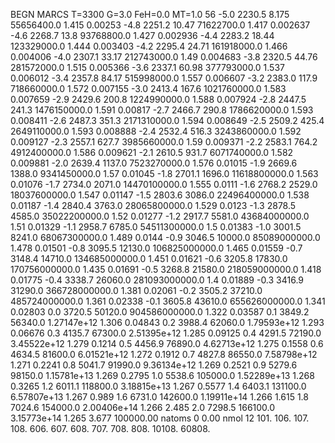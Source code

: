 BEGN
MARCS T=3300 G=3.0 FeH=0.0 MT=1.0
                  56
-5.0 2230.5 8.175 55656400.0 1.415 0.00253 
-4.8 2251.2 10.47 71622700.0 1.417 0.002637 
-4.6 2268.7 13.8 93768800.0 1.427 0.002936 
-4.4 2283.2 18.44 123329000.0 1.444 0.003403 
-4.2 2295.4 24.71 161918000.0 1.466 0.004006 
-4.0 2307.1 33.17 212743000.0 1.49 0.004683 
-3.8 2320.5 44.76 281572000.0 1.515 0.005366 
-3.6 2337.1 60.98 377793000.0 1.537 0.006012 
-3.4 2357.8 84.17 515998000.0 1.557 0.006607 
-3.2 2383.0 117.9 718660000.0 1.572 0.007155 
-3.0 2413.4 167.6 1021760000.0 1.583 0.007659 
-2.9 2429.6 200.8 1224990000.0 1.588 0.007924 
-2.8 2447.5 241.3 1476150000.0 1.591 0.00817 
-2.7 2466.7 290.8 1786620000.0 1.593 0.008411 
-2.6 2487.3 351.3 2171310000.0 1.594 0.008649 
-2.5 2509.2 425.4 2649110000.0 1.593 0.008888 
-2.4 2532.4 516.3 3243860000.0 1.592 0.009127 
-2.3 2557.1 627.7 3985660000.0 1.59 0.009371 
-2.2 2583.1 764.2 4912400000.0 1.586 0.009621 
-2.1 2610.5 931.7 6071740000.0 1.582 0.009881 
-2.0 2639.4 1137.0 7523270000.0 1.576 0.01015 
-1.9 2669.6 1388.0 9341450000.0 1.57 0.01045 
-1.8 2701.1 1696.0 11618800000.0 1.563 0.01076 
-1.7 2734.0 2071.0 14470100000.0 1.555 0.0111 
-1.6 2768.2 2529.0 18037600000.0 1.547 0.01147 
-1.5 2803.6 3086.0 22496400000.0 1.538 0.01187 
-1.4 2840.4 3763.0 28065800000.0 1.529 0.0123 
-1.3 2878.5 4585.0 35022200000.0 1.52 0.01277 
-1.2 2917.7 5581.0 43684000000.0 1.51 0.01329 
-1.1 2958.7 6785.0 54511300000.0 1.5 0.01383 
-1.0 3001.5 8241.0 68067300000.0 1.489 0.0144 
-0.9 3046.5 10000.0 85089000000.0 1.478 0.01501 
-0.8 3095.5 12130.0 106825000000.0 1.465 0.01559 
-0.7 3148.4 14710.0 134685000000.0 1.451 0.01621 
-0.6 3205.8 17830.0 170756000000.0 1.435 0.01691 
-0.5 3268.8 21580.0 218059000000.0 1.418 0.01775 
-0.4 3338.7 26060.0 281093000000.0 1.4 0.01889 
-0.3 3416.9 31290.0 366728000000.0 1.381 0.02061 
-0.2 3505.2 37210.0 485724000000.0 1.361 0.02338 
-0.1 3605.8 43610.0 655626000000.0 1.341 0.02803 
0.0 3720.5 50120.0 904586000000.0 1.322 0.03587 
0.1 3849.2 56340.0 1.27147e+12 1.306 0.04843 
0.2 3988.4 62060.0 1.79593e+12 1.293 0.06676 
0.3 4135.7 67300.0 2.51395e+12 1.285 0.09125 
0.4 4291.5 72190.0 3.45522e+12 1.279 0.1214 
0.5 4456.9 76890.0 4.62713e+12 1.275 0.1558 
0.6 4634.5 81600.0 6.01521e+12 1.272 0.1912 
0.7 4827.8 86550.0 7.58798e+12 1.271 0.2241 
0.8 5041.7 91990.0 9.36134e+12 1.269 0.2521 
0.9 5279.6 98150.0 1.15781e+13 1.269 0.2795 
1.0 5538.6 105000.0 1.52289e+13 1.268 0.3265 
1.2 6011.1 118800.0 3.18815e+13 1.267 0.5577 
1.4 6403.1 131100.0 6.57807e+13 1.267 0.989 
1.6 6731.0 142600.0 1.19911e+14 1.266 1.615 
1.8 7024.6 154000.0 2.00406e+14 1.266 2.485 
2.0 7298.5 166100.0 3.15773e+14 1.265 3.677 
100000.00
natoms              0      0.00
nmol          12
          101.         106.       107.      108.         606.        607.        608.
          707.         708.       808.    10108.       60808.
